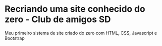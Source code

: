 # Recriando uma site conhecido do zero - Club de amigos SD
 Meu primeiro sistema de site criado do zero com HTML, CSS, Javascript e Bootstrap
